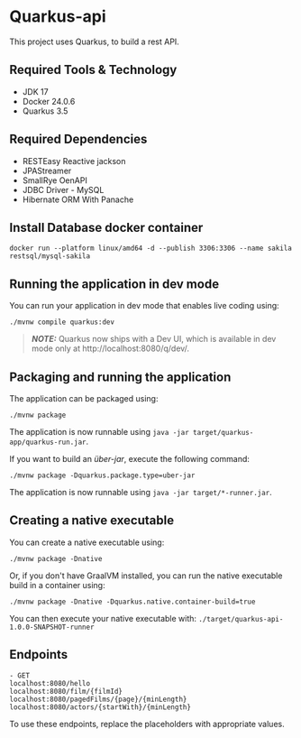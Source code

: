 # Quarkus-api

This project uses Quarkus, to build a rest API.

## Required Tools & Technology
- JDK 17
- Docker 24.0.6
- Quarkus 3.5

## Required Dependencies
- RESTEasy Reactive jackson
- JPAStreamer
- SmallRye OenAPI
- JDBC Driver - MySQL
- Hibernate ORM With Panache

## Install Database docker container
```shell script
docker run --platform linux/amd64 -d --publish 3306:3306 --name sakila restsql/mysql-sakila
```

## Running the application in dev mode

You can run your application in dev mode that enables live coding using:
```shell script
./mvnw compile quarkus:dev
```

> **_NOTE:_**  Quarkus now ships with a Dev UI, which is available in dev mode only at http://localhost:8080/q/dev/.

## Packaging and running the application

The application can be packaged using:
```shell script
./mvnw package
```

The application is now runnable using `java -jar target/quarkus-app/quarkus-run.jar`.

If you want to build an _über-jar_, execute the following command:
```shell script
./mvnw package -Dquarkus.package.type=uber-jar
```

The application is now runnable using `java -jar target/*-runner.jar`.

## Creating a native executable

You can create a native executable using: 
```shell script
./mvnw package -Dnative
```

Or, if you don't have GraalVM installed, you can run the native executable build in a container using: 
```shell script
./mvnw package -Dnative -Dquarkus.native.container-build=true
```

You can then execute your native executable with: `./target/quarkus-api-1.0.0-SNAPSHOT-runner`

## Endpoints
```
- GET 
localhost:8080/hello
localhost:8080/film/{filmId}
localhost:8080/pagedFilms/{page}/{minLength}
localhost:8080/actors/{startWith}/{minLength}
````
To use these endpoints, replace the placeholders with appropriate values.
